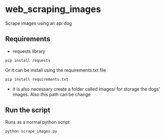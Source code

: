 # web_scraping_images
Scrape images using an api dog

## Requirements
* requests library

```python
pip install requests
```

Or it can be install using the requirements.txt file

```python
pip install requirements.txt
```

* it is also necessary create a folder called images/ for storage the dogs' images. Also this path can be change

## Run the script
Runs as a normal python script
```
python scrape_images.py
```
